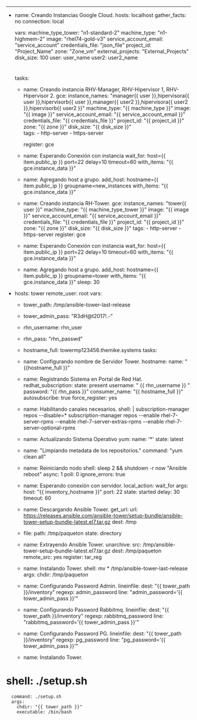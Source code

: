 ---
- name: Creando Instancias Google Cloud.
  hosts: localhost
  gather_facts: no
  connection: local

  vars:
    machine_type_tower: "n1-standard-2"
    machine_type: "n1-highmem-2"
    image: "rhel74-gold-v3"
    service_account_email: "service_account"
    credentials_file: "json_file"
    project_id: "Project_Name"
    zone: "Zone_vm"
    external_projects: "External_Projects"
    disk_size: 100
    user: user_name
    user2: user2_name
    #
    
  tasks:
    - name: Creando instancia RHV-Manager, RHV-Hipervisor 1, RHV-Hipervisor 2.
      gce:
          instance_names: "manager{{ user }},hipervisora{{ user }},hipervisorb{{ user }},manager{{ user2 }},hipervisora{{ user2 }},hipervisorb{{ user2 }}"
          machine_type: "{{ machine_type }}"
          image: "{{ image }}"
          service_account_email: "{{ service_account_email }}"
          credentials_file: "{{ credentials_file }}"
          project_id: "{{ project_id }}"
          zone: "{{ zone }}"
          disk_size: "{{ disk_size }}"      
          tags:
            - http-server
            - https-server

      register: gce

    - name: Esperando Conexión con instancia
      wait_for: host={{ item.public_ip }} port=22 delay=10 timeout=60
      with_items: "{{ gce.instance_data }}"

    - name: Agregando host a grupo.
      add_host: hostname={{ item.public_ip }} groupname=new_instances
      with_items: "{{ gce.instance_data }}"

    - name: Creando instancia RH-Tower.
      gce:
         instance_names: "tower{{ user }}"
         machine_type: "{{ machine_type_tower }}"
         image: "{{ image }}"
         service_account_email: "{{ service_account_email }}"
         credentials_file: "{{ credentials_file }}"
         project_id: "{{ project_id }}"
         zone: "{{ zone }}"
         disk_size: "{{ disk_size }}"
         tags:
           - http-server
           - https-server
      register: gce

    - name: Esperando Conexión con instancia
      wait_for: host={{ item.public_ip }} port=22 delay=10 timeout=60
      with_items: "{{ gce.instance_data }}"

    - name: Agregando host a grupo.
      add_host: hostname={{ item.public_ip }} groupname=tower
      with_items: "{{ gce.instance_data }}"
      sleep: 30

- hosts: tower
  remote_user: root
  vars:
    - tower_path: /tmp/ansible-tower-last-release
    - tower_admin_pass: "R3dH@t2017!.-"
    - rhn_username: rhn_user
    - rhn_pass: "rhn_passwd"
    - hostname_full: towermp123456.themike.systems
  tasks:
    - name: Configurando nombre de Servidor Tower.
      hostname:
        name: "{{hostname_full }}"

    - name: Registrando Sistema en Portal de Red Hat.
      redhat_subscription:
          state: present
          username: " {{ rhn_username }} " 
          password: "{{ rhn_pass }}"
          consumer_name: "{{ hostname_full }}"
          autosubscribe: true
          force_register: yes

    - name: Habilitando canales necesarios.
      shell: |
        subscription-manager repos --disable=*
        subscription-manager repos --enable rhel-7-server-rpms --enable rhel-7-server-extras-rpms --enable rhel-7-server-optional-rpms
        
    - name: Actualizando Sistema Operativo
      yum:
        name: '*'
        state: latest
        
    - name: "Limpiando metadata de los repositorios."
      command: "yum clean all"

    - name: Reiniciando nodo
      shell: sleep 2 && shutdown -r now "Ansible reboot"
      async: 1
      poll: 0
      ignore_errors: true

    - name: Esperando conexión con servidor.
      local_action: wait_for
      args:
        host: "{{ inventory_hostname }}"
        port: 22
        state: started
        delay: 30
        timeout: 60

    - name: Descargando Ansible Tower.
      get_url:
        url: https://releases.ansible.com/ansible-tower/setup-bundle/ansible-tower-setup-bundle-latest.el7.tar.gz
        dest: /tmp

    - file:
        path: /tmp/paqueton
        state: directory

    - name: Extrayendo Ansible Tower.
      unarchive:
        src: /tmp/ansible-tower-setup-bundle-latest.el7.tar.gz 
        dest: /tmp/paqueton
        remote_src: yes
      register: tar_reg

    - name: Instalando Tower.
      shell: mv * /tmp/ansible-tower-last-release
      args:
        chdir: /tmp/paqueton

    - name: Configurando Password Admin.
      lineinfile: 
        dest: "{{ tower_path }}/inventory"
        regexp: admin_password
        line: "admin_password='{{ tower_admin_pass }}'"

    - name: Configurando Password Rabbitmq.
      lineinfile:
        dest: "{{ tower_path }}/inventory"
        regexp: rabbitmq_password
        line: "rabbitmq_password='{{ tower_admin_pass }}'"

    - name: Configurando Password PG.
      lineinfile:
        dest: "{{ tower_path }}/inventory"
        regexp: pg_password
        line: "pg_password='{{ tower_admin_pass }}'"

    - name: Instalando Tower.
#      shell: ./setup.sh
      command: ./setup.sh
      args:
        chdir: "{{ tower_path }}"
        executable: /bin/bash
